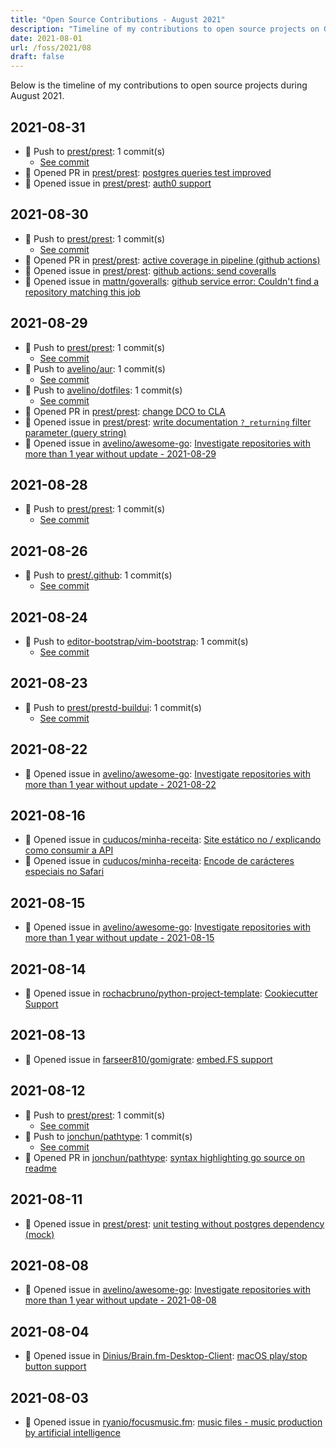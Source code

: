 ```yaml
---
title: "Open Source Contributions - August 2021"
description: "Timeline of my contributions to open source projects on GitHub during August 2021."
date: 2021-08-01
url: /foss/2021/08
draft: false
---
```


Below is the timeline of my contributions to open source projects during August 2021.

## 2021-08-31

- 🔨 Push to [prest/prest](https://github.com/prest/prest): 1 commit(s)
  - [See commit](https://github.com/prest/prest/commits/main/?author=avelino&since=2021-08-31&until=2021-08-31)
- 🔀 Opened PR in [prest/prest](https://github.com/prest/prest): [postgres queries test improved](https://github.com/prest/prest/pull/594)
- 🐛 Opened issue in [prest/prest](https://github.com/prest/prest): [auth0 support](https://github.com/prest/prest/issues/595)

## 2021-08-30

- 🔨 Push to [prest/prest](https://github.com/prest/prest): 1 commit(s)
  - [See commit](https://github.com/prest/prest/commits/main/?author=avelino&since=2021-08-30&until=2021-08-30)
- 🔀 Opened PR in [prest/prest](https://github.com/prest/prest): [active coverage in pipeline (github actions)](https://github.com/prest/prest/pull/592)
- 🐛 Opened issue in [prest/prest](https://github.com/prest/prest): [github actions: send coveralls](https://github.com/prest/prest/issues/593)
- 🐛 Opened issue in [mattn/goveralls](https://github.com/mattn/goveralls): [github service error: Couldn't find a repository matching this job](https://github.com/mattn/goveralls/issues/203)

## 2021-08-29

- 🔨 Push to [prest/prest](https://github.com/prest/prest): 1 commit(s)
  - [See commit](https://github.com/prest/prest/commits/main/?author=avelino&since=2021-08-29&until=2021-08-29)
- 🔨 Push to [avelino/aur](https://github.com/avelino/aur): 1 commit(s)
  - [See commit](https://github.com/avelino/aur/commits/main/?author=avelino&since=2021-08-29&until=2021-08-29)
- 🔨 Push to [avelino/dotfiles](https://github.com/avelino/dotfiles): 1 commit(s)
  - [See commit](https://github.com/avelino/dotfiles/commits/main/?author=avelino&since=2021-08-29&until=2021-08-29)
- 🔀 Opened PR in [prest/prest](https://github.com/prest/prest): [change DCO to CLA](https://github.com/prest/prest/pull/589)
- 🐛 Opened issue in [prest/prest](https://github.com/prest/prest): [write documentation `?_returning` filter parameter (query string)](https://github.com/prest/prest/issues/591)
- 🐛 Opened issue in [avelino/awesome-go](https://github.com/avelino/awesome-go): [Investigate repositories with more than 1 year without update - 2021-08-29](https://github.com/avelino/awesome-go/issues/3724)

## 2021-08-28

- 🔨 Push to [prest/prest](https://github.com/prest/prest): 1 commit(s)
  - [See commit](https://github.com/prest/prest/commits/main/?author=avelino&since=2021-08-28&until=2021-08-28)

## 2021-08-26

- 🔨 Push to [prest/.github](https://github.com/prest/.github): 1 commit(s)
  - [See commit](https://github.com/prest/.github/commits/main/?author=avelino&since=2021-08-26&until=2021-08-26)

## 2021-08-24

- 🔨 Push to [editor-bootstrap/vim-bootstrap](https://github.com/editor-bootstrap/vim-bootstrap): 1 commit(s)
  - [See commit](https://github.com/editor-bootstrap/vim-bootstrap/commits/main/?author=avelino&since=2021-08-24&until=2021-08-24)

## 2021-08-23

- 🔨 Push to [prest/prestd-buildui](https://github.com/prest/prestd-buildui): 1 commit(s)
  - [See commit](https://github.com/prest/prestd-buildui/commits/main/?author=avelino&since=2021-08-23&until=2021-08-23)

## 2021-08-22

- 🐛 Opened issue in [avelino/awesome-go](https://github.com/avelino/awesome-go): [Investigate repositories with more than 1 year without update - 2021-08-22](https://github.com/avelino/awesome-go/issues/3713)

## 2021-08-16

- 🐛 Opened issue in [cuducos/minha-receita](https://github.com/cuducos/minha-receita): [Site estático no / explicando como consumir a API](https://github.com/cuducos/minha-receita/issues/42)
- 🐛 Opened issue in [cuducos/minha-receita](https://github.com/cuducos/minha-receita): [Encode de carácteres especiais no Safari](https://github.com/cuducos/minha-receita/issues/41)

## 2021-08-15

- 🐛 Opened issue in [avelino/awesome-go](https://github.com/avelino/awesome-go): [Investigate repositories with more than 1 year without update - 2021-08-15](https://github.com/avelino/awesome-go/issues/3708)

## 2021-08-14

- 🐛 Opened issue in [rochacbruno/python-project-template](https://github.com/rochacbruno/python-project-template): [Cookiecutter Support ](https://github.com/rochacbruno/python-project-template/issues/1)

## 2021-08-13

- 🐛 Opened issue in [farseer810/gomigrate](https://github.com/farseer810/gomigrate): [embed.FS support](https://github.com/farseer810/gomigrate/issues/1)

## 2021-08-12

- 🔨 Push to [prest/prest](https://github.com/prest/prest): 1 commit(s)
  - [See commit](https://github.com/prest/prest/commits/main/?author=avelino&since=2021-08-12&until=2021-08-12)
- 🔨 Push to [jonchun/pathtype](https://github.com/jonchun/pathtype): 1 commit(s)
  - [See commit](https://github.com/jonchun/pathtype/commits/main/?author=avelino&since=2021-08-12&until=2021-08-12)
- 🔀 Opened PR in [jonchun/pathtype](https://github.com/jonchun/pathtype): [syntax highlighting go source on readme](https://github.com/jonchun/pathtype/pull/1)

## 2021-08-11

- 🐛 Opened issue in [prest/prest](https://github.com/prest/prest): [unit testing without postgres dependency (mock)](https://github.com/prest/prest/issues/579)

## 2021-08-08

- 🐛 Opened issue in [avelino/awesome-go](https://github.com/avelino/awesome-go): [Investigate repositories with more than 1 year without update - 2021-08-08](https://github.com/avelino/awesome-go/issues/3696)

## 2021-08-04

- 🐛 Opened issue in [Dinius/Brain.fm-Desktop-Client](https://github.com/Dinius/Brain.fm-Desktop-Client): [macOS play/stop button support](https://github.com/Dinius/Brain.fm-Desktop-Client/issues/28)

## 2021-08-03

- 🐛 Opened issue in [ryanio/focusmusic.fm](https://github.com/ryanio/focusmusic.fm): [music files - music production by artificial intelligence](https://github.com/ryanio/focusmusic.fm/issues/24)

